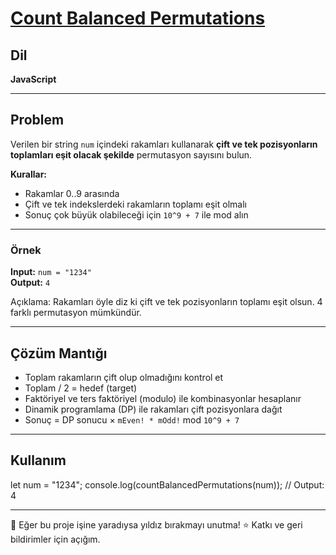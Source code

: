 # [Count Balanced Permutations](https://leetcode.com/problems/count-balanced-permutations/)  

## Dil

**JavaScript**

---

## Problem

Verilen bir string `num` içindeki rakamları kullanarak **çift ve tek pozisyonların toplamları eşit olacak şekilde** permutasyon sayısını bulun.  

**Kurallar:**  
- Rakamlar 0..9 arasında  
- Çift ve tek indekslerdeki rakamların toplamı eşit olmalı  
- Sonuç çok büyük olabileceği için `10^9 + 7` ile mod alın  

---

### Örnek

**Input:** `num = "1234"`  
**Output:** `4`  

Açıklama: Rakamları öyle diz ki çift ve tek pozisyonların toplamı eşit olsun. 4 farklı permutasyon mümkündür.

---

## Çözüm Mantığı

- Toplam rakamların çift olup olmadığını kontrol et  
- Toplam / 2 = hedef (target)  
- Faktöriyel ve ters faktöriyel (modulo) ile kombinasyonlar hesaplanır  
- Dinamik programlama (DP) ile rakamları çift pozisyonlara dağıt  
- Sonuç = DP sonucu × `mEven! * mOdd!` mod `10^9 + 7`  

---

## Kullanım

let num = "1234";
console.log(countBalancedPermutations(num)); 
// Output: 4

---

🙏 Eğer bu proje işine yaradıysa yıldız bırakmayı unutma! ⭐
Katkı ve geri bildirimler için açığım.
